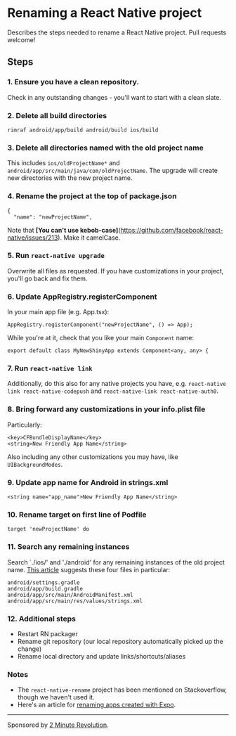# Renaming a React Native project
Describes the steps needed to rename a React Native project.  Pull requests welcome!

## Steps

### 1. Ensure you have a clean repository.

Check in any outstanding changes - you'll want to start with a clean slate.

### 2. Delete all build directories

`rimraf android/app/build android/build ios/build`

### 3. Delete all directories named with the old project name

This includes `ios/oldProjectName*` and `android/app/src/main/java/com/oldProjectName`.  The upgrade will create new directories with the new project name.

### 4. Rename the project at the top of package.json

    {
      "name": "newProjectName",

Note that **[You can't use kebob-case]**(https://github.com/facebook/react-native/issues/213).  Make it camelCase.

### 5. Run `react-native upgrade`

Overwrite all files as requested.  If you have customizations in your project, you'll go back and fix them.

### 6. Update AppRegistry.registerComponent

In your main app file (e.g. App.tsx):

`AppRegistry.registerComponent("newProjectName", () => App);`

While you're at it, check that you like your main `Component` name:

    export default class MyNewShinyApp extends Component<any, any> {

### 7. Run `react-native link`

Additionally, do this also for any native projects you have, e.g. `react-native link react-native-codepush` and `react-native-link react-native-auth0`.

### 8. Bring forward any customizations in your info.plist file

Particularly:

    <key>CFBundleDisplayName</key>
    <string>New Friendly App Name</string>

Also including any other customizations you may have, like `UIBackgroundModes`.

### 9. Update app name for Android in strings.xml

    <string name="app_name">New Friendly App Name</string>

### 10. Rename target on first line of Podfile

    target 'newProjectName' do

### 11. Search any remaining instances

Search `./ios/' and './android' for any remaining instances of the old project name.  [This article](http://blog.tylerbuchea.com/renaming-a-react-native-project/) suggests these four files in particular:

    android/settings.gradle  
    android/app/build.gradle  
    android/app/src/main/AndroidManifest.xml  
    android/app/src/main/res/values/strings.xml

### 12. Additional steps

- Restart RN packager
- Rename git repository (our local repository automatically picked up the change)
- Rename local directory and update links/shortcuts/aliases

### Notes

- The `react-native-rename` project has been mentioned on Stackoverflow, though we haven't used it.
- Here's an article for [renaming apps created with Expo](https://medium.com/the-react-native-log/how-to-rename-a-react-native-app-dafd92161c35).

---

Sponsored by [2 Minute Revolution](https://2minute.fit).
